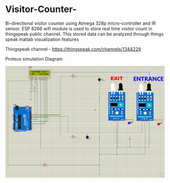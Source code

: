 # Visitor-Counter-
Bi-directional visitor counter using Atmega 328p micro-controller and IR sensor. ESP 8266 wifi module is used to store real time visitor count in thingspeak public channel. This stored data can be analyzed through things speak matlab visualization features

Thingspeak channel - https://thingspeak.com/channels/1344229

Proteus simulation Diagram

![](https://github.com/Efac-Projects/Visitor-Counter-/blob/main/PROTUES.PNG)
